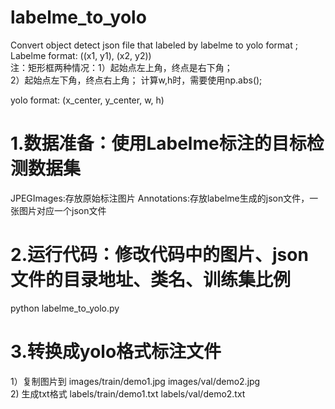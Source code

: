 # labelme_to_yolo
Convert object detect  json file that labeled by labelme  to yolo format
;
Labelme format: ((x1, y1), (x2, y2))     
注：矩形框两种情况：1）起始点左上角，终点是右下角；   
                  2）起始点左下角，终点右上角； 计算w,h时，需要使用np.abs();

yolo format: (x_center, y_center, w, h)

# 1.数据准备：使用Labelme标注的目标检测数据集

  JPEGImages:存放原始标注图片
  Annotations:存放labelme生成的json文件，一张图片对应一个json文件  
  
# 2.运行代码：修改代码中的图片、json文件的目录地址、类名、训练集比例  

  python labelme_to_yolo.py
  
# 3.转换成yolo格式标注文件

  1）复制图片到   images/train/demo1.jpg
                 images/val/demo2.jpg  
  2) 生成txt格式  labels/train/demo1.txt
                 labels/val/demo2.txt
                 

